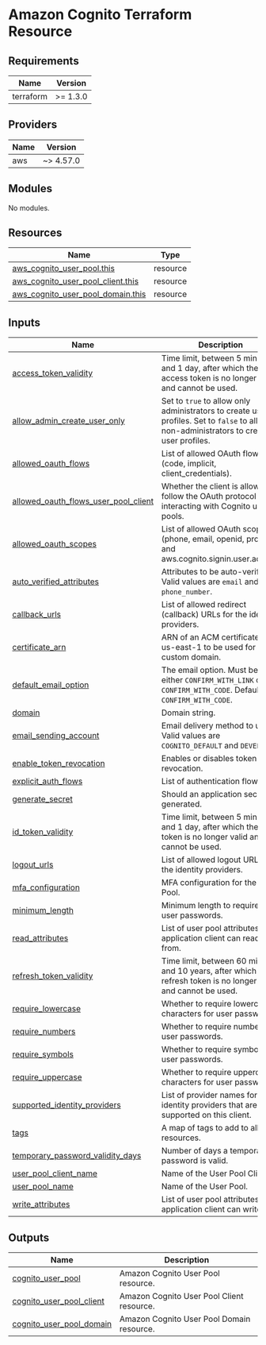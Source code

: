 # Amazon Cognito Terraform Resource

## Requirements

| Name      | Version  |
|-----------|----------|
| terraform | >= 1.3.0 |

## Providers

| Name | Version   |
|------|-----------|
| aws  | ~> 4.57.0 |

## Modules

No modules.

## Resources

| Name | Type |
|------|------|
| [aws_cognito_user_pool.this](https://registry.terraform.io/providers/hashicorp/aws/latest/docs/resources/cognito_user_pool) | resource |
| [aws_cognito_user_pool_client.this](https://registry.terraform.io/providers/hashicorp/aws/latest/docs/resources/cognito_user_pool_client) | resource |
| [aws_cognito_user_pool_domain.this](https://registry.terraform.io/providers/hashicorp/aws/latest/docs/resources/cognito_user_pool_domain) | resource |

## Inputs

| Name | Description | Type | Default | Required |
|------|-------------|------|---------|:--------:|
| <a name="input_access_token_validity"></a> [access\_token\_validity](#input\_access\_token\_validity) | Time limit, between 5 minutes and 1 day, after which the access token is no longer valid and cannot be used. | `number` | `null` | no |
| <a name="input_allow_admin_create_user_only"></a> [allow\_admin\_create\_user\_only](#input\_allow\_admin\_create\_user\_only) | Set to `true` to allow only administrators to create user profiles. Set to `false` to allow non-administrators to create user profiles. | `bool` | `true` | no |
| <a name="input_allowed_oauth_flows"></a> [allowed\_oauth\_flows](#input\_allowed\_oauth\_flows) | List of allowed OAuth flows (code, implicit, client\_credentials). | `list(string)` | `[]` | no |
| <a name="input_allowed_oauth_flows_user_pool_client"></a> [allowed\_oauth\_flows\_user\_pool\_client](#input\_allowed\_oauth\_flows\_user\_pool\_client) | Whether the client is allowed to follow the OAuth protocol when interacting with Cognito user pools. | `bool` | `true` | no |
| <a name="input_allowed_oauth_scopes"></a> [allowed\_oauth\_scopes](#input\_allowed\_oauth\_scopes) | List of allowed OAuth scopes (phone, email, openid, profile, and aws.cognito.signin.user.admin). | `list(string)` | `[]` | no |
| <a name="input_auto_verified_attributes"></a> [auto\_verified\_attributes](#input\_auto\_verified\_attributes) | Attributes to be auto-verified. Valid values are `email` and `phone_number`. | `list(string)` | `[]` | no |
| <a name="input_callback_urls"></a> [callback\_urls](#input\_callback\_urls) | List of allowed redirect (callback) URLs for the identity providers. | `list(string)` | `[]` | no |
| <a name="input_certificate_arn"></a> [certificate\_arn](#input\_certificate\_arn) | ARN of an ACM certificate in us-east-1 to be used for the custom domain. | `string` | `null` | no |
| <a name="input_default_email_option"></a> [default\_email\_option](#input\_default\_email\_option) | The email option. Must be either `CONFIRM_WITH_LINK` or `CONFIRM_WITH_CODE`. Defaults to `CONFIRM_WITH_CODE`. | `string` | `"CONFIRM_WITH_CODE"` | no |
| <a name="input_domain"></a> [domain](#input\_domain) | Domain string. | `string` | n/a | yes |
| <a name="input_email_sending_account"></a> [email\_sending\_account](#input\_email\_sending\_account) | Email delivery method to use. Valid values are `COGNITO_DEFAULT` and `DEVELOPER`. | `string` | `"COGNITO_DEFAULT"` | no |
| <a name="input_enable_token_revocation"></a> [enable\_token\_revocation](#input\_enable\_token\_revocation) | Enables or disables token revocation. | `bool` | `true` | no |
| <a name="input_explicit_auth_flows"></a> [explicit\_auth\_flows](#input\_explicit\_auth\_flows) | List of authentication flows. | `list(string)` | `[]` | no |
| <a name="input_generate_secret"></a> [generate\_secret](#input\_generate\_secret) | Should an application secret be generated. | `bool` | `false` | no |
| <a name="input_id_token_validity"></a> [id\_token\_validity](#input\_id\_token\_validity) | Time limit, between 5 minutes and 1 day, after which the ID token is no longer valid and cannot be used. | `number` | `null` | no |
| <a name="input_logout_urls"></a> [logout\_urls](#input\_logout\_urls) | List of allowed logout URLs for the identity providers. | `list(string)` | `[]` | no |
| <a name="input_mfa_configuration"></a> [mfa\_configuration](#input\_mfa\_configuration) | MFA configuration for the User Pool. | `string` | `"OFF"` | no |
| <a name="input_minimum_length"></a> [minimum\_length](#input\_minimum\_length) | Minimum length to require for user passwords. | `number` | `16` | no |
| <a name="input_read_attributes"></a> [read\_attributes](#input\_read\_attributes) | List of user pool attributes the application client can read from. | `list(string)` | `[]` | no |
| <a name="input_refresh_token_validity"></a> [refresh\_token\_validity](#input\_refresh\_token\_validity) | Time limit, between 60 minutes and 10 years, after which the refresh token is no longer valid and cannot be used. | `number` | `null` | no |
| <a name="input_require_lowercase"></a> [require\_lowercase](#input\_require\_lowercase) | Whether to require lowercase characters for user passwords. | `bool` | `true` | no |
| <a name="input_require_numbers"></a> [require\_numbers](#input\_require\_numbers) | Whether to require numbers for user passwords. | `bool` | `true` | no |
| <a name="input_require_symbols"></a> [require\_symbols](#input\_require\_symbols) | Whether to require symbols for user passwords. | `bool` | `true` | no |
| <a name="input_require_uppercase"></a> [require\_uppercase](#input\_require\_uppercase) | Whether to require uppercase characters for user passwords. | `bool` | `true` | no |
| <a name="input_supported_identity_providers"></a> [supported\_identity\_providers](#input\_supported\_identity\_providers) | List of provider names for the identity providers that are supported on this client. | `list(string)` | `[]` | no |
| <a name="input_tags"></a> [tags](#input\_tags) | A map of tags to add to all resources. | `map(string)` | `{}` | no |
| <a name="input_temporary_password_validity_days"></a> [temporary\_password\_validity\_days](#input\_temporary\_password\_validity\_days) | Number of days a temporary password is valid. | `number` | `1` | no |
| <a name="input_user_pool_client_name"></a> [user\_pool\_client\_name](#input\_user\_pool\_client\_name) | Name of the User Pool Client. | `string` | n/a | yes |
| <a name="input_user_pool_name"></a> [user\_pool\_name](#input\_user\_pool\_name) | Name of the User Pool. | `string` | n/a | yes |
| <a name="input_write_attributes"></a> [write\_attributes](#input\_write\_attributes) | List of user pool attributes the application client can write to. | `list(string)` | `[]` | no |

## Outputs

| Name | Description |
|------|-------------|
| <a name="output_cognito_user_pool"></a> [cognito\_user\_pool](#output\_cognito\_user\_pool) | Amazon Cognito User Pool resource. |
| <a name="output_cognito_user_pool_client"></a> [cognito\_user\_pool\_client](#output\_cognito\_user\_pool\_client) | Amazon Cognito User Pool Client resource. |
| <a name="output_cognito_user_pool_domain"></a> [cognito\_user\_pool\_domain](#output\_cognito\_user\_pool\_domain) | Amazon Cognito User Pool Domain resource. |

